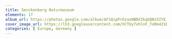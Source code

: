 ```yaml
---
title: Senckenberg Naturmuseum
elements: 17
album_url: https://photos.google.com/album/AF1QipPrOzazWBDXIkqGQNihIYEJaV1doK-51wsDz3VB
cover_image_url: https://lh3.googleusercontent.com/XCTUy7xhlnF_ToRm41SEu2YhINVDRjjOWemKnh9N3oVXKFwgU3ZOwhfSxnytGbE-FIPO3j--piaNq-nxky-oLvsC_C4XjBwkYSnMlJN2G2QnldCgfNHWmE-EruULEkno_YvJ9i5E-D2NCPts0F6TJ-DJ4d3hBfJSwUGeoZCCkodJVjL-5xqU1zV7QOEvnqx6n8DIPmQhWcLwju9k22HwxEA-h8WYHPwo7w3nIWMGVcs1r0EzYGtDVaSNSkKzf8iwuRoQmW-b1dCAJ-l6o4NN8FqXuS5rWdA1Dn1fyM0h9J1fxGGz36w9zh3oAccRvhrCVOJOnXc8FsfRiRIdO1cNtTo23L4L5hE9VIbjt21jDfhiP_HMG8_5mRpuCIAyxFWmiYyMoe2C2E-F19cuxLksovVcLwca4O2tMTyrmQFHPLccjgSkz8jwbxjLuSUUwr6VNZGTwF0tSn3v0C9-jnZnsMCBB6uMs8wIKiU5vXoW8XEp5eZsNM0gZfLNtBS2Hvsfewmn0mVh39faz2R4FIscN-hpdj-J3YLelLgk0tDQ_JkIwHBVfmJj6ZIZcCbXqqFAmpf4Ff6gLsQkaHgoHijrGLjl4XJfLBz3gX_ggLtB8Dm8uJsgR2UNef4MJoRWZFnE3bupci2WJJOuYLjai4qLjZiS=s195-p-k-no
categories: [ Europe, Germany ]
---
```

